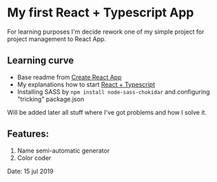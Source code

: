 # My first React + Typescript App
For learning purposes I'm decide rework one of my simple project for project management to React App.

## Learning curve
* Base readme from [Create React App](https://github.com/igavelyuk/red_tiger_proj_organizer/base_fb_readme.md)
* My explanations how to start [ React + Typescript](https://github.com/igavelyuk/red_tiger_proj_organizer/react_typescript_how_to.md)
* Installing SASS by `npm install node-sass-chokidar` and configuring "tricking" package.json

Will be added later all stuff where I've got problems and how I solve it.

## Features:
1. Name semi-automatic generator
2. Color coder

Date: 15 jul 2019
